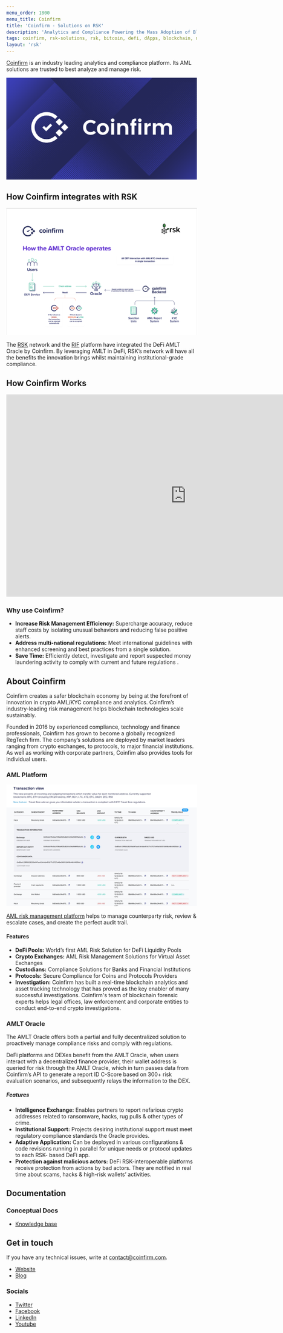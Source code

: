 ```yaml
---
menu_order: 1800
menu_title: Coinfirm
title: 'Coinfirm - Solutions on RSK'
description: 'Analytics and Compliance Powering the Mass Adoption of Blockchain'
tags: coinfirm, rsk-solutions, rsk, bitcoin, defi, dApps, blockchain, node, smart-contracts, oracles
layout: 'rsk'
---
```


[Coinfirm](https://www.coinfirm.com/) is an industry leading analytics and compliance platform. Its AML solutions are trusted to best analyze and manage risk.

![Coinfirm - banner](/assets/img/solutions/coinfirm/coinfirm-banner.png)

## How Coinfirm integrates with RSK

![Coinfirm - Integration](/assets/img/solutions/coinfirm/coinfirm-rsk-integrations.png)

The [RSK](https://rsk.co/) network and
the [RIF](https://rifos.org/) platform
have integrated the DeFi AMLT Oracle by Coinfirm.
By leveraging AMLT in DeFi,
RSK’s network will have all the benefits the innovation brings
whilst maintaining institutional-grade compliance.

## How Coinfirm Works

<div class="video-container">
  <iframe width="949" height="534" src="https://www.youtube.com/embed/WqNMiR-bgZE" frameborder="0" allow="accelerometer; autoplay; encrypted-media; gyroscope; picture-in-picture" allowfullscreen></iframe>
</div>

### Why use Coinfirm?

- **Increase Risk Management Efficiency:**
Supercharge accuracy, reduce staff costs by isolating unusual behaviors and reducing false positive alerts.
- **Address multi-national regulations:**
Meet international guidelines with enhanced screening and best practices from a single solution.
- **Save Time:**
Efficiently detect, investigate and report suspected money laundering activity to comply with current and future regulations .

## About Coinfirm

Coinfirm creates a safer blockchain economy by being at the forefront of innovation in crypto AML/KYC compliance and analytics.
Coinfirm’s industry-leading risk management helps blockchain technologies scale sustainably.

Founded in 2016 by experienced compliance, technology and finance professionals, Coinfirm has grown to become a globally recognized RegTech firm.
The company’s solutions are deployed by market leaders ranging from crypto exchanges, to protocols, to major financial institutions.
As well as working with corporate partners, Coinfim also provides tools for individual users.

### AML Platform

![Coinfirm AML Platform](/assets/img/solutions/coinfirm/aml-platform-kv.png)

[AML risk management platform](https://www.coinfirm.com/products/aml-platform/)  helps to manage counterparty risk, review & escalate cases, and create the perfect audit trail.

#### Features

- **DeFi Pools:**
World’s first AML Risk Solution for DeFi Liquidity Pools
- **Crypto Exchanges:**
AML Risk Management Solutions for Virtual Asset Exchanges
- **Custodians:**
Compliance Solutions for Banks and Financial Institutions
- **Protocols:**
Secure Compliance for Coins and Protocols Providers
- **Investigation:**
Coinfirm has built a real-time blockchain analytics and asset tracking technology that has proved as the key enabler of many successful investigations. Coinfirm's team of blockchain forensic experts helps legal offices, law enforcement and corporate entities to conduct end-to-end crypto investigations.

### AMLT Oracle

The AMLT Oracle offers both a partial and fully decentralized solution to proactively manage compliance risks and comply with regulations.

DeFi platforms and DEXes benefit from the AMLT Oracle,
when users interact with a decentralized finance provider,
their wallet address is queried for risk through the AMLT Oracle,
which in turn passes data from Coinfirm’s API to generate a report ID C-Score
based on 300+ risk evaluation scenarios,
and subsequently relays the information to the DEX.

##### Features

- **Intelligence Exchange:**
Enables partners to report nefarious crypto addresses related to ransomware, hacks, rug pulls & other types of crime.
- **Institutional Support:**
Projects desiring institutional support must meet regulatory compliance standards the Oracle provides.
- **Adaptive Application:**
Can be deployed in various configurations & code revisions running in parallel for unique needs or protocol updates to each RSK- based DeFi app.
- **Protection against malicious actors:**
DeFi RSK-interoperable platforms receive protection from actions by bad actors. They are notified in real time about scams, hacks & high-risk wallets’ activities.

## Documentation

### Conceptual Docs

- [Knowledge base](https://www.coinfirm.com/encyclopedia/)

## Get in touch

If you have any technical issues, write at [contact@coinfirm.com](mailto:contact@coinfirm.com).

- [Website](https://www.coinfirm.com/)
- [Blog](https://www.coinfirm.com/blog/)

### Socials

- [Twitter](https://twitter.com/coinfirm_io)
- [Facebook](https://www.facebook.com/Coinfirm.io/)
- [LinkedIn](https://www.linkedin.com/company/coinfirm/)
- [Youtube](https://www.youtube.com/c/Coinfirm)